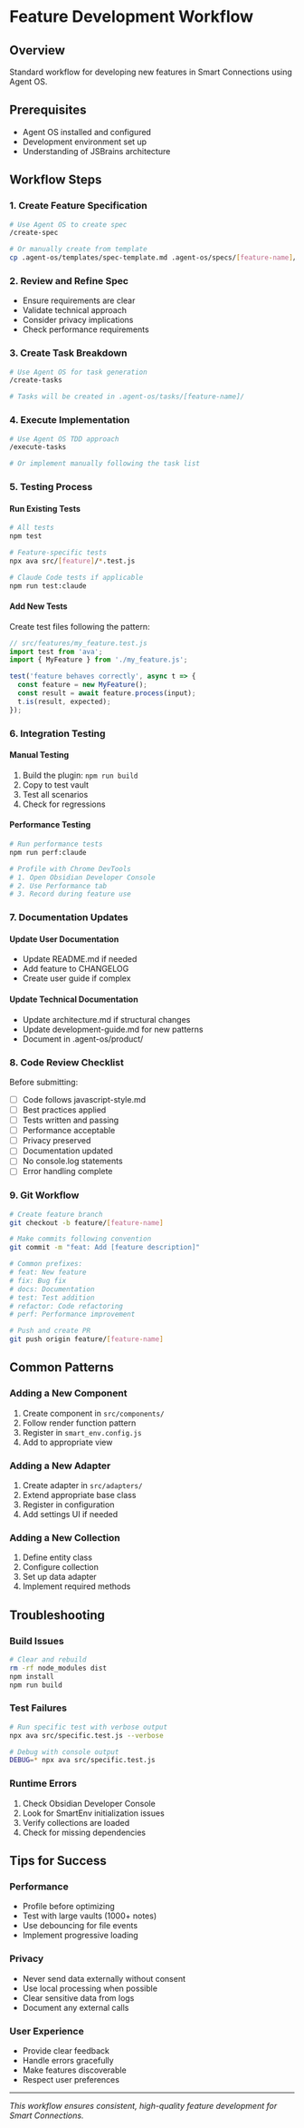 # Feature Development Workflow

## Overview
Standard workflow for developing new features in Smart Connections using Agent OS.

## Prerequisites
- Agent OS installed and configured
- Development environment set up
- Understanding of JSBrains architecture

## Workflow Steps

### 1. Create Feature Specification
```bash
# Use Agent OS to create spec
/create-spec

# Or manually create from template
cp .agent-os/templates/spec-template.md .agent-os/specs/[feature-name]/srd.md
```

### 2. Review and Refine Spec
- Ensure requirements are clear
- Validate technical approach
- Consider privacy implications
- Check performance requirements

### 3. Create Task Breakdown
```bash
# Use Agent OS for task generation
/create-tasks

# Tasks will be created in .agent-os/tasks/[feature-name]/
```

### 4. Execute Implementation
```bash
# Use Agent OS TDD approach
/execute-tasks

# Or implement manually following the task list
```

### 5. Testing Process

#### Run Existing Tests
```bash
# All tests
npm test

# Feature-specific tests
npx ava src/[feature]/*.test.js

# Claude Code tests if applicable
npm run test:claude
```

#### Add New Tests
Create test files following the pattern:
```javascript
// src/features/my_feature.test.js
import test from 'ava';
import { MyFeature } from './my_feature.js';

test('feature behaves correctly', async t => {
  const feature = new MyFeature();
  const result = await feature.process(input);
  t.is(result, expected);
});
```

### 6. Integration Testing

#### Manual Testing
1. Build the plugin: `npm run build`
2. Copy to test vault
3. Test all scenarios
4. Check for regressions

#### Performance Testing
```bash
# Run performance tests
npm run perf:claude

# Profile with Chrome DevTools
# 1. Open Obsidian Developer Console
# 2. Use Performance tab
# 3. Record during feature use
```

### 7. Documentation Updates

#### Update User Documentation
- Update README.md if needed
- Add feature to CHANGELOG
- Create user guide if complex

#### Update Technical Documentation
- Update architecture.md if structural changes
- Update development-guide.md for new patterns
- Document in .agent-os/product/

### 8. Code Review Checklist

Before submitting:
- [ ] Code follows javascript-style.md
- [ ] Best practices applied
- [ ] Tests written and passing
- [ ] Performance acceptable
- [ ] Privacy preserved
- [ ] Documentation updated
- [ ] No console.log statements
- [ ] Error handling complete

### 9. Git Workflow

```bash
# Create feature branch
git checkout -b feature/[feature-name]

# Make commits following convention
git commit -m "feat: Add [feature description]"

# Common prefixes:
# feat: New feature
# fix: Bug fix
# docs: Documentation
# test: Test addition
# refactor: Code refactoring
# perf: Performance improvement

# Push and create PR
git push origin feature/[feature-name]
```

## Common Patterns

### Adding a New Component
1. Create component in `src/components/`
2. Follow render function pattern
3. Register in `smart_env.config.js`
4. Add to appropriate view

### Adding a New Adapter
1. Create adapter in `src/adapters/`
2. Extend appropriate base class
3. Register in configuration
4. Add settings UI if needed

### Adding a New Collection
1. Define entity class
2. Configure collection
3. Set up data adapter
4. Implement required methods

## Troubleshooting

### Build Issues
```bash
# Clear and rebuild
rm -rf node_modules dist
npm install
npm run build
```

### Test Failures
```bash
# Run specific test with verbose output
npx ava src/specific.test.js --verbose

# Debug with console output
DEBUG=* npx ava src/specific.test.js
```

### Runtime Errors
1. Check Obsidian Developer Console
2. Look for SmartEnv initialization issues
3. Verify collections are loaded
4. Check for missing dependencies

## Tips for Success

### Performance
- Profile before optimizing
- Test with large vaults (1000+ notes)
- Use debouncing for file events
- Implement progressive loading

### Privacy
- Never send data externally without consent
- Use local processing when possible
- Clear sensitive data from logs
- Document any external calls

### User Experience
- Provide clear feedback
- Handle errors gracefully
- Make features discoverable
- Respect user preferences

---

*This workflow ensures consistent, high-quality feature development for Smart Connections.*